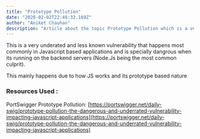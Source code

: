 ```yaml
---
title: "Prototype Pollution"
date: "2020-02-02T22:40:32.169Z"
author: "Aniket Chauhan"
description: "Article about the topic Prototype Pollution which is a very common vulnerability in node.js based applications this article goes over how to fix this vilnerability how it commonly occurs and some resources to learn about it"
---
```


This is a very underated and less known vulnerability that happens most commonly in Javascript based applications and is specially dangrous when its running on the backend servers (Node.Js being the most common culprit).

This mainly happens due to how JS works and its prototype based nature

### Resources Used :

PortSwigger Prototype Pollution: [https://portswigger.net/daily-swig/prototype-pollution-the-dangerous-and-underrated-vulnerability-impacting-javascript-applications](https://portswigger.net/daily-swig/prototype-pollution-the-dangerous-and-underrated-vulnerability-impacting-javascript-applications)